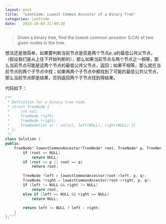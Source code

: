 ```yaml
---
layout: post
title:  "LeetCode: Lowest Common Ancestor of a Binary Tree"
categories: LeetCode
date:   2015-10-03 21:49:20
---
```


> Given a binary tree, find the lowest common ancestor (LCA) of two given nodes in the tree.

想法还是很简单，如果要判断当前节点是否是两个节点$p,q$的最低公共父节点，（假设我们是从上往下开始判断的），那么如果当前节点与两个节点之一相等，那么当前节点可能是这两个节点的最低公共父节点，返回；如果不相等，那么就在当前节点的两个子节点中找；如果再两个子节点中都找到了可能的最低公共父节点，那么当前节点即是结果，否则返回两个子节点找到得结果。

代码如下：

``` cpp
/**
 * Definition for a binary tree node.
 * struct TreeNode {
 *     int val;
 *     TreeNode *left;
 *     TreeNode *right;
 *     TreeNode(int x) : val(x), left(NULL), right(NULL) {}
 * };
 */
class Solution {
public:
    TreeNode* lowestCommonAncestor(TreeNode* root, TreeNode* p, TreeNode* q) {
        if (root == NULL)
            return NULL;
        if (root == p || root == q)
            return root;
        
        TreeNode *left = lowestCommonAncestor(root->left, p, q);
        TreeNode *right = lowestCommonAncestor(root->right, p, q);
        if (left != NULL && right != NULL)
            return root;
        else if (left == NULL && right == NULL)
            return NULL;
            
        return left != NULL ? left : right;
    }
};```

